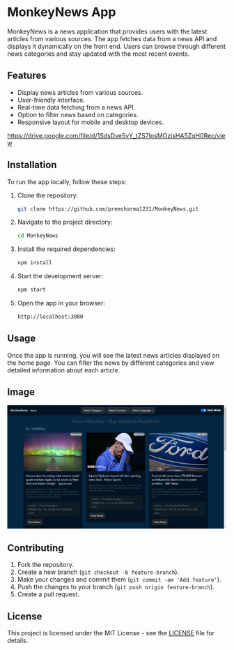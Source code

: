 # MonkeyNews App

MonkeyNews is a news application that provides users with the latest articles from various sources. The app fetches data from a news API and displays it dynamically on the front end. Users can browse through different news categories and stay updated with the most recent events.

## Features

- Display news articles from various sources.
- User-friendly interface.
- Real-time data fetching from a news API.
- Option to filter news based on categories.
- Responsive layout for mobile and desktop devices.

https://drive.google.com/file/d/1SdsDve5vY_tZS7lpsMOzisHA5ZqH0Rec/view

## Installation

To run the app locally, follow these steps:

1. Clone the repository:
    ```bash
    git clone https://github.com/premsharma1231/MonkeyNews.git
    ```

2. Navigate to the project directory:
    ```bash
    cd MonkeyNews
    ```

3. Install the required dependencies:
    ```bash
    npm install
    ```

4. Start the development server:
    ```bash
    npm start
    ```

5. Open the app in your browser:
    ```bash
    http://localhost:3000
    ```

## Usage

Once the app is running, you will see the latest news articles displayed on the home page. You can filter the news by different categories and view detailed information about each article.

## Image

![MonkeyNews App Screenshot](https://github.com/premsharma1231/MonkeyNews/blob/main/Screenshot%20(192).png)

## Contributing

1. Fork the repository.
2. Create a new branch (`git checkout -b feature-branch`).
3. Make your changes and commit them (`git commit -am 'Add feature'`).
4. Push the changes to your branch (`git push origin feature-branch`).
5. Create a pull request.

## License

This project is licensed under the MIT License - see the [LICENSE](LICENSE) file for details.
